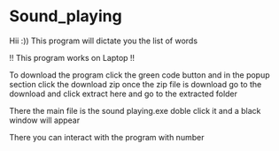 # Sound_playing
Hii :))
This program will dictate you the list of words

!! This program works on Laptop !!

To download the program click the green code button and in the popup section click the download zip
once the zip file is download go to the download and click extract here and go to the extracted folder

There the main file is the sound playing.exe 
doble click it and a black window will appear

There you can interact with the program with number
